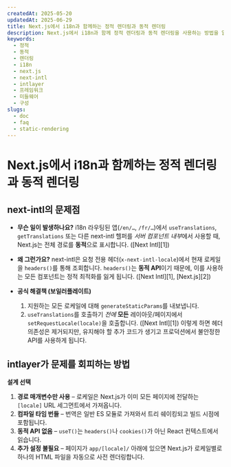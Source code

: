 ```yaml
---
createdAt: 2025-05-20
updatedAt: 2025-06-29
title: Next.js에서 i18n과 함께하는 정적 렌더링과 동적 렌더링
description: Next.js에서 i18n과 함께 정적 렌더링과 동적 렌더링을 사용하는 방법을 알아보세요.
keywords:
  - 정적
  - 동적
  - 렌더링
  - i18n
  - next.js
  - next-intl
  - intlayer
  - 프레임워크
  - 미들웨어
  - 구성
slugs:
  - doc
  - faq
  - static-rendering
---
```


# Next.js에서 i18n과 함께하는 정적 렌더링과 동적 렌더링

## **next-intl**의 문제점

- **무슨 일이 발생하나요?**
  i18n 라우팅된 앱(`/en/…`, `/fr/…`)에서 `useTranslations`, `getTranslations` 또는 다른 next-intl 헬퍼를 *서버 컴포넌트 내부*에서 사용할 때, Next.js는 전체 경로를 **동적**으로 표시합니다. ([Next Intl][1])

- **왜 그런가요?**
  next-intl은 요청 전용 헤더(`x-next-intl-locale`)에서 현재 로케일을 `headers()`를 통해 조회합니다. `headers()`는 **동적 API**이기 때문에, 이를 사용하는 모든 컴포넌트는 정적 최적화를 잃게 됩니다. ([Next Intl][1], [Next.js][2])

- **공식 해결책 (보일러플레이트)**

  1. 지원하는 모든 로케일에 대해 `generateStaticParams`를 내보냅니다.
  2. `useTranslations`를 호출하기 _전에_ **모든** 레이아웃/페이지에서 `setRequestLocale(locale)`을 호출합니다. ([Next Intl][1])
     이렇게 하면 헤더 의존성은 제거되지만, 유지해야 할 추가 코드가 생기고 프로덕션에서 불안정한 API를 사용하게 됩니다.

## **intlayer**가 문제를 회피하는 방법

**설계 선택**

1. **경로 매개변수만 사용** – 로케일은 Next.js가 이미 모든 페이지에 전달하는 `[locale]` URL 세그먼트에서 가져옵니다.
2. **컴파일 타임 번들** – 번역은 일반 ES 모듈로 가져와서 트리 쉐이킹되고 빌드 시점에 포함됩니다.
3. **동적 API 없음** – `useT()`는 `headers()`나 `cookies()`가 아닌 React 컨텍스트에서 읽습니다.
4. **추가 설정 불필요** – 페이지가 `app/[locale]/` 아래에 있으면 Next.js가 로케일별로 하나의 HTML 파일을 자동으로 사전 렌더링합니다.
